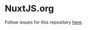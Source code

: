 # NuxtJS.org

Follow issues for this repository [here](https://github.com/nuxtlabs/nuxtjs.org-board/issues).
